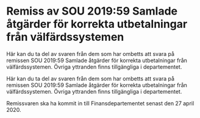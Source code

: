 # Remiss av SOU 2019:59 Samlade åtgärder för korrekta utbetalningar från välfärdssystemen

Här kan du ta del av svaren från dem som har ombetts att svara på remissen SOU 2019:59 Samlade åtgärder för korrekta utbetalningar från välfärdssystemen. Övriga yttranden finns tillgängliga i departementet.

Här kan du ta del av svaren från dem som har ombetts att svara på remissen SOU 2019:59 Samlade åtgärder för korrekta utbetalningar från välfärdssystemen. Övriga yttranden finns tillgängliga i departementet.

Remissvaren ska ha kommit in till Finansdepartementet senast den
27 april 2020.
